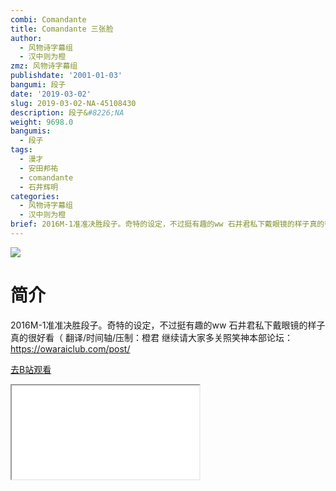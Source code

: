 ```yaml
---
combi: Comandante
title: Comandante 三张脸
author:
  - 风物诗字幕组
  - 汉中则为橙
zmz: 风物诗字幕组
publishdate: '2001-01-03'
bangumi: 段子
date: '2019-03-02'
slug: 2019-03-02-NA-45108430
description: 段子&#8226;NA
weight: 9698.0
bangumis:
  - 段子
tags:
  - 漫才
  - 安田邦祐
  - comandante
  - 石井辉明
categories:
  - 风物诗字幕组
  - 汉中则为橙
brief: 2016M-1准准决胜段子。奇特的设定，不过挺有趣的ww 石井君私下戴眼镜的样子真的很好看（ 翻译/时间轴/压制：橙君 继续请大家多关照笑神本部论坛：https://owaraiclub.com/post/
---
```

![](https://i.imgur.com/rQJgMPc.jpg)
# 简介  
2016M-1准准决胜段子。奇特的设定，不过挺有趣的ww
石井君私下戴眼镜的样子真的很好看（
翻译/时间轴/压制：橙君
继续请大家多关照笑神本部论坛：https://owaraiclub.com/post/  

[去B站观看](https://www.bilibili.com/video/av45108430/)
<div class ="resp-container"><iframe class="testiframe" src="//player.bilibili.com/player.html?aid=45108430"", scrolling="no", allowfullscreen="true" > </iframe></div> 
